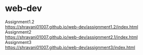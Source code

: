 # web-dev
Assignment1.2<br>
https://shravani01007.github.io/web-dev/assignment1.2/index.html<br>
Assignment2<br>
https://shravani01007.github.io/web-dev/assignment2.1/index.html<br>
Assignment3<br>
https://shravani01007.github.io/web-dev/assignment3/index.html
